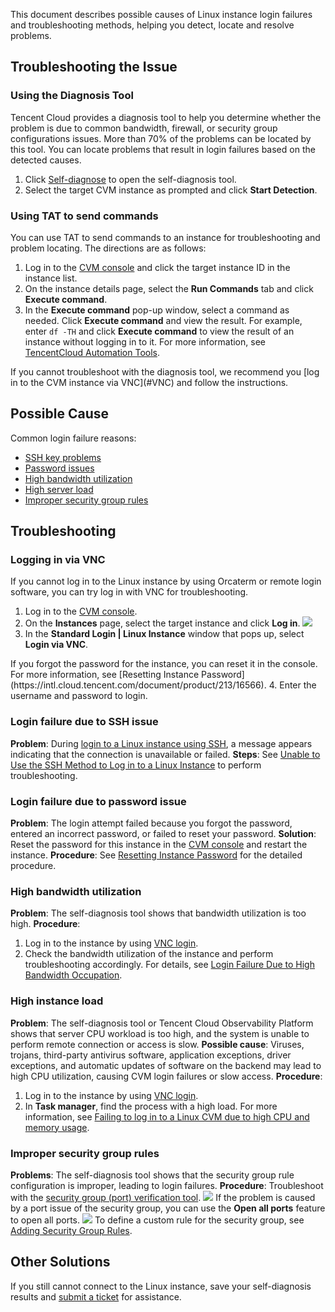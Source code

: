 
This document describes possible causes of Linux instance login failures and troubleshooting methods, helping you detect, locate and resolve problems.


## Troubleshooting the Issue
### Using the Diagnosis Tool
Tencent Cloud provides a diagnosis tool to help you determine whether the problem is due to common bandwidth, firewall, or security group configurations issues. More than 70% of the problems can be located by this tool. You can locate problems that result in login failures based on the detected causes.
1. Click [Self-diagnose](https://console.cloud.tencent.com/workorder/check) to open the self-diagnosis tool.
2. Select the target CVM instance as prompted and click **Start Detection**.


### Using TAT to send commands
You can use TAT to send commands to an instance for troubleshooting and problem locating. The directions are as follows:
1. Log in to the [CVM console](https://console.cloud.tencent.com/cvm/index) and click the target instance ID in the instance list.
2. On the instance details page, select the **Run Commands** tab and click **Execute command**.
3. In the **Execute command** pop-up window, select a command as needed. Click **Execute command** and view the result.
For example, enter `df -TH` and click **Execute command** to view the result of an instance without logging in to it.
For more information, see [TencentCloud Automation Tools](https://intl.cloud.tencent.com/document/product/1147).


<dx-alert infotype="explain" title="">
If you cannot troubleshoot with the diagnosis tool, we recommend you [log in to the CVM instance via VNC](#VNC) and follow the instructions.
</dx-alert>




## Possible Cause
Common login failure reasons:
- [SSH key problems](#UseSSHLogin)
- [Password issues](#CryptographicProblem)
- [High bandwidth utilization](#BandwidthUtilization)
- [High server load](#HighServerLoad)
- [Improper security group rules](#SafetyGroupRule)

## Troubleshooting
### Logging in via VNC[](id:VNC)

If you cannot log in to the Linux instance by using Orcaterm or remote login software, you can try log in with VNC for troubleshooting.
1. Log in to the [CVM console](https://console.cloud.tencent.com/cvm/index).
2. On the **Instances** page, select the target instance and click **Log in**.
![](https://main.qcloudimg.com/raw/a4cc736f2dc7f13bf39756b8e39532d4.png)
3. In the **Standard Login | Linux Instance** window that pops up, select **Login via VNC**.
<dx-alert infotype="explain" title="">
 If you forgot the password for the instance, you can reset it in the console. For more information, see [Resetting Instance Password](https://intl.cloud.tencent.com/document/product/213/16566).
</dx-alert>
4. Enter the username and password to login.


### Login failure due to SSH issue[](id:UseSSHLogin)
**Problem**: During [login to a Linux instance using SSH](https://intl.cloud.tencent.com/document/product/213/32501), a message appears indicating that the connection is unavailable or failed.
**Steps**: See [Unable to Use the SSH Method to Log in to a Linux Instance](https://intl.cloud.tencent.com/document/product/213/32486) to perform troubleshooting.


### Login failure due to password issue[](id:CryptographicProblem)
**Problem**: The login attempt failed because you forgot the password, entered an incorrect password, or failed to reset your password.
**Solution**: Reset the password for this instance in the [CVM console](https://console.cloud.tencent.com/cvm/index) and restart the instance.
**Procedure**: See [Resetting Instance Password](https://intl.cloud.tencent.com/document/product/213/16566) for the detailed procedure.


### High bandwidth utilization[](id:BandwidthUtilization)
**Problem**: The self-diagnosis tool shows that bandwidth utilization is too high.
**Procedure**:
1. Log in to the instance by using [VNC login](#VNC).
2. Check the bandwidth utilization of the instance and perform troubleshooting accordingly. For details, see [Login Failure Due to High Bandwidth Occupation](https://intl.cloud.tencent.com/document/product/213/32542).


### High instance load[](id:HighServerLoad)
**Problem**: The self-diagnosis tool or Tencent Cloud Observability Platform shows that server CPU workload is too high, and the system is unable to perform remote connection or access is slow.
**Possible cause**: Viruses, trojans, third-party antivirus software, application exceptions, driver exceptions, and automatic updates of software on the backend may lead to high CPU utilization, causing CVM login failures or slow access.
**Procedure**:
1. Log in to the instance by using [VNC login](#VNC).
2. In **Task manager**, find the process with a high load. For more information, see [Failing to log in to a Linux CVM due to high CPU and memory usage](https://intl.cloud.tencent.com/document/product/213/32387).


### Improper security group rules[](id:SafetyGroupRule)
**Problems**: The self-diagnosis tool shows that the security group rule configuration is improper, leading to login failures.
**Procedure**: Troubleshoot with the [security group (port) verification tool](https://console.cloud.tencent.com/vpc/helper).
![](https://main.qcloudimg.com/raw/278c7f0abd9b7224d32fa5402554544a.png)
If the problem is caused by a port issue of the security group, you can use the **Open all ports** feature to open all ports.
![](https://main.qcloudimg.com/raw/e4a40dafcc9607ce18ee7001129d9655.png)
To define a custom rule for the security group, see [Adding Security Group Rules](https://intl.cloud.tencent.com/document/product/213/34272).



## Other Solutions
If you still cannot connect to the Linux instance, save your self-diagnosis results and [submit a ticket](https://console.intl.cloud.tencent.com/workorder/category) for assistance.
